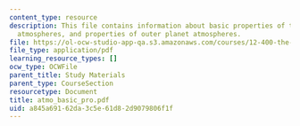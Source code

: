 ```yaml
---
content_type: resource
description: This file contains information about basic properties of terrestrial
  atmospheres, and properties of outer planet atmospheres.
file: https://ol-ocw-studio-app-qa.s3.amazonaws.com/courses/12-400-the-solar-system-spring-2006/a845a69162da3c5e61d82d9079806f1f_atmo_basic_pro.pdf
file_type: application/pdf
learning_resource_types: []
ocw_type: OCWFile
parent_title: Study Materials
parent_type: CourseSection
resourcetype: Document
title: atmo_basic_pro.pdf
uid: a845a691-62da-3c5e-61d8-2d9079806f1f
---
```

